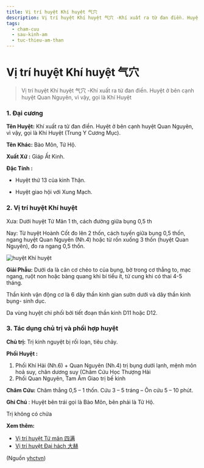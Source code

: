 ```yaml
---
title: Vị trí huyệt Khí huyệt 气穴
description: Vị trí huyệt Khí huyệt 气穴 -Khí xuất ra từ đan điền. Huyệt ở bên cạnh huyệt Quan Nguyên, vì vậy, gọi là Khí Huyệt
tags:
  - cham-cuu
  - sau-kinh-am
  - tuc-thieu-am-than
---
```


# Vị trí huyệt Khí huyệt 气穴 

> Vị trí huyệt Khí huyệt 气穴 -Khí xuất ra từ đan điền. Huyệt ở bên cạnh huyệt Quan Nguyên, vì vậy, gọi là Khí Huyệt

### 1. Đại cương

**Tên Huyệt:** Khí xuất ra từ đan điền. Huyệt ở bên cạnh huyệt Quan Nguyên, vì vậy, gọi là Khí Huyệt (Trung Y Cương Mục).

**Tên** **Khác:** Bào Môn, Tử Hộ.

**Xuất Xứ :** Giáp Ất Kinh.

**Đặc Tính :**

+ Huyệt thứ 13 của kinh Thận.

+ Huyệt giao hội với Xung Mạch.

### 2. Vị trí huyệt Khí huyệt

Xưa: Dưới huyệt Tứ Mãn 1 th, cách đường giữa bụng 0,5 th

Nay: Từ huyệt Hoành Cốt đo lên 2 thốn, cách tuyến giữa bụng 0,5 thốn, ngang huyệt Quan Nguyên (Nh.4) hoặc từ rốn xuống 3 thốn (huyệt Quan Nguyên), đo ra ngang 0,5 thốn.

![huyệt Khí huyệt](/imgs/yhctvn/huyet-khi-huyet-300x168.jpg)

**Giải Phẫu:** Dưới da là cân cơ chéo to của bụng, bờ trong cơ thẳng to, mạc ngang, ruột non hoặc bàng quang khi bí tiểu ít, tử cung khi có thai 4-5 tháng.

Thần kinh vận động cơ là 6 dây thần kinh gian sườn dưới và dây thần kinh bụng- sinh dục.

Da vùng huyệt chi phối bởi tiết đoạn thần kinh D11 hoặc D12.

### 3. Tác dụng chủ trị và phối hợp huyệt

**Chủ trị:** Trị kinh nguyệt bị rối loạn, tiêu chảy.

**Phối Huyệt :**

1. Phối Khí Hải (Nh.6) + Quan Nguyên (Nh.4) trị bụng dưới lạnh, mệnh môn hoả suy, chân dương suy (Châm Cứu Học Thượng Hải
2. Phối Quan Nguyên, Tam Âm Giao trị bế kinh

**Châm Cứu:** Châm thẳng 0,5 – 1 thốn. Cứu 3 – 5 tráng – Ôn cứu 5 – 10 phút.

**Ghi Chú** : Huyệt bên trái gọi là Bào Môn, bên phải là Tử Hộ.

Trị không có chửa

**Xem thêm:**

* [Vị trí huyệt Tứ mãn 四满](/yhctvn/vi-tri-huyet-tu-man-%e5%9b%9b%e6%bb%a1/)
* [Vị trí huyệt Đại hách 大赫](/yhctvn/vi-tri-huyet-dai-hach-%e5%a4%a7%e8%b5%ab/)

(Nguồn <a href="https://yhctvn.com/vi-tri-huyet-khi-huyet-气穴/" target="_blank">yhctvn</a>)
